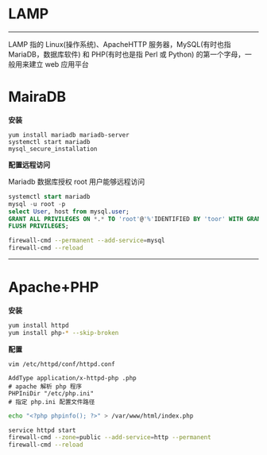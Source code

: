 # LAMP

---

LAMP 指的 Linux(操作系统)、ApacheHTTP 服务器，MySQL(有时也指 MariaDB，数据库软件) 和 PHP(有时也是指 Perl 或 Python) 的第一个字母，一般用来建立 web 应用平台

# MairaDB

**安装**
```
yum install mariadb mariadb-server
systemctl start mariadb
mysql_secure_installation
```

**配置远程访问**

Mariadb 数据库授权 root 用户能够远程访问
```sql
systemctl start mariadb
mysql -u root -p
select User, host from mysql.user;
GRANT ALL PRIVILEGES ON *.* TO 'root'@'%'IDENTIFIED BY 'toor' WITH GRANT OPTION;
FLUSH PRIVILEGES;
```

```bash
firewall-cmd --permanent --add-service=mysql
firewall-cmd --reload
```

---

# Apache+PHP

**安装**
```bash
yum install httpd
yum install php-* --skip-broken
```

**配置**
```vim
vim /etc/httpd/conf/httpd.conf

AddType application/x-httpd-php .php
# apache 解析 php 程序
PHPIniDir "/etc/php.ini"
# 指定 php.ini 配置文件路径
```
```bash
echo "<?php phpinfo(); ?>" > /var/www/html/index.php

service httpd start
firewall-cmd --zone=public --add-service=http --permanent
firewall-cmd --reload
```
